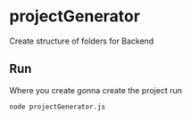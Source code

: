 # projectGenerator

Create structure of folders for Backend

## Run

Where you create gonna create the project run

```
node projectGenerator.js
```

